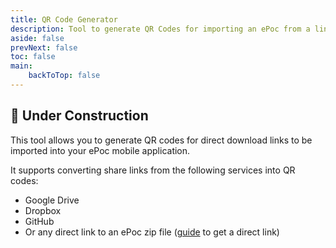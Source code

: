 ```yaml
---
title: QR Code Generator
description: Tool to generate QR Codes for importing an ePoc from a link
aside: false
prevNext: false
toc: false
main:
    backToTop: false
---
```


## 🚧 Under Construction

This tool allows you to generate QR codes for direct download links to be imported into your ePoc mobile application.

It supports converting share links from the following services into QR codes:

-   Google Drive
-   Dropbox
-   GitHub
-   Or any direct link to an ePoc zip file ([guide](https://bytesbin.com/file-hosting-direct-download-link/) to get a direct link)

